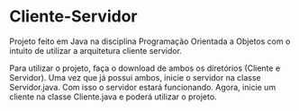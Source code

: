 # Cliente-Servidor
Projeto feito em Java na disciplina Programação Orientada a Objetos com o intuito de utilizar a arquitetura cliente servidor.

Para utilizar o projeto, faça o download de ambos os diretórios (Cliente e Servidor). Uma vez que já possui ambos, inicie o servidor 
na classe Servidor.java. Com isso o servidor estará funcionando. Agora, inicie um cliente na classe Cliente.java e poderá utilizar o 
projeto.
